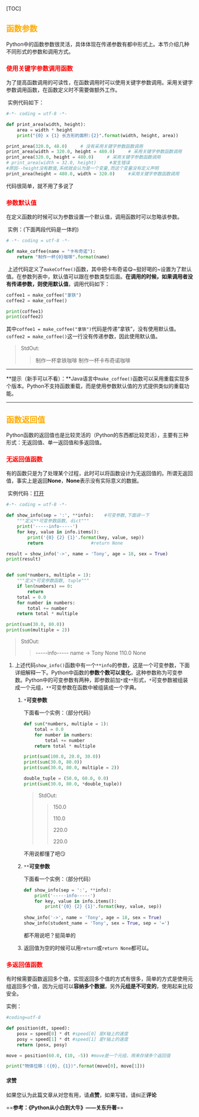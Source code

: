 [TOC]

## <font color = #ffac00>函数参数</font>

​	Python中的函数参数很灵活，具体体现在传递参数有都中形式上。本节介绍几种不同形式的参数和调用方式。

### <font color=#ff0000>使用关键字参数调用函数</font>

​	为了提高函数调用的可读性，在函数调用时可以使用关键字参数调用。采用关键字参数调用函数，在函数定义时不需要做额外工作。

​	实例代码如下：

```python
#-*- coding = utf-8 -*-

def print_area(width, height):
    area = width * height
    print("{0} x {1} 长方形的面积:{2}".format(width, height, area))

print_area(320.0, 48.0)     # 没有采用关键字参数函数调用
print_area(width = 320.0, height = 480.0)     # 采用关键字参数函数调用
print_area(320.0, height = 480.0)     # 采用关键字参数函数调用
# print_area(width = 32.0, height)     #发生错误
#原因--height没有数值,系统就会认为是一个变量,而这个变量没有定义声明
print_area(height = 480.0, width = 320.0)     #采用关键字参数函数调用

```

代码很简单，就不用了多说了

### <font color=#ff0000>参数默认值</font>

​	在定义函数的时候可以为参数设置一个默认值，调用函数时可以忽略该参数。

​	实例：(下面两段代码是一体的)

```python
# -*- coding = utf-8 -*-

def make_coffee(name = "卡布奇诺"):
    return "制作一杯{0}咖啡".format(name)
```

​	上述代码定义了`makeCoffee()`函数，其中把卡布奇诺:yum:~挺好喝的~​设置为了默认值。在参数列表中，默认值可以跟在参数类型后面。**在调用的时候，如果调用者没有传递参数，则使用默认值**，调用代码如下：

```python
coffee1 = make_coffee("拿铁")
coffee2 = make_coffee()

print(coffee1)
print(coffee2)
```

​	其中`coffee1 = make_coffee("拿铁")`代码是传递“拿铁”，没有使用默认值。`coffee2 = make_coffee()`这一行没有传递参数，因此使用默认值。

> StdOut:
>
> > 制作一杯拿铁咖啡
> > 制作一杯卡布奇诺咖啡

---

​	**提示（新手可以不看）：**Java语言中`make_coffee()`函数可以采用重载实现多个版本。Python不支持函数重载，而是使用参数默认值的方式提供类似的重载功能。

---

## <font color=ffac00>函数返回值</font>

​	Python函数的返回值也是比较灵活的（Python的东西都比较灵活），主要有三种形式：无返回值、单一返回值和多返回值。

### <font color=#ff0000>无返回值函数</font>

​	有的函数只是为了处理某个过程，此时可以将函数设计为无返回值的。所谓无返回值，事实上是返回**None**，**None**表示没有实际意义的数据。

​	实例代码：[打开](E:\王一涵programThomas\王一涵PythonThomas\学习_Python从小白到大牛_笔记\第十章-函数式编程\无返回值函数.py)

```python
#-*- coding = utf-8 -*-

def show_info(sep = ':', **info):    #可变参数,下面讲一下
    """定义**可变参数函数, dict"""
    print('-----info-----')
    for key, value in info.items():
        print('{0} {2} {1}'.format(key, value, sep))
        return                  #return None

result = show_info('->', name = 'Tony', age = 18, sex = True)
print(result)


def sum(*numbers, multiple = 1):
    """定义*可变参数函数, tuple"""
    if len(numbers) == 0:
        return
    total = 0.0
    for number in numbers:
        total += number
    return total * multiple

print(sum(30.0, 80.0))
print(sum(multiple = 2))
```

> StdOut:
>
> > -----info-----
> > name -> Tony
> > None
> > 110.0
> > None

 1. 上述代码`show_info()`函数中有一个`**info`的参数，这是一个可变参数，下面详细解释一下。Python中函数的**参数个数可以变化**，这种参数称为可变参数。Python中的可变参数有两种，即参数前加`*`或`**`形式，`*`可变参数被组装成一个元组，`**`可变参数在函数中被组装成一个字典。

     1. `*`__可变参数__

        下面看一个实例：（部分代码）

        ```python
        def sum(*numbers, multiple = 1):
            total = 0.0
            for number in numbers:
                total += number
            return total * multiple
        
        print(sum(100.0, 20.0, 30.0))
        print(sum(30.0, 80.0))
        print(sum(30.0, 80.0, multiple = 2))
        
        double_tuple = (50.0, 60.0, 0.0)
        print(sum(30.0, 80.0, *double_tuple))
        ```

        > StdOut:
        >
        > > 150.0
        > >
        > > 110.0
        > >
        > > 220.0
        > >
        > > 220.0

        不用说都懂了吧:smirk:

     2. `**`__可变参数__

        下面看一个实例：（部分代码）

        ```python
        def show_info(sep = ':', **info):
            print('-----info-----')
            for key, value in info.items():
                print('{0} {2} {1}'.format(key, value, sep))
                
        show_info('->', name = 'Tony', age = 18, sex = True)
        show_info(student_name = 'Tony', sex = True, sep = '=')
        ```

        都不用说吧？挺简单的

	2. 返回值为空的时候可以用`return`或`return None`都可以。



### <font color=#ff0000>多返回值函数</font>

​	有时候需要函数返回多个值，实现返回多个值的方式有很多，简单的方式是使用元组返回多个值，因为元组可以**容纳多个数据**，另外**元组是不可变的**，使用起来比较安全。

实例：

```python
#coding=utf-8

def position(dt, speed):
    posx = speed[0] * dt #speed[0] 是X轴上的速度
    posy = speed[1] * dt #speed[1] 是Y轴上的速度
    return (posx, posy)

move = position(60.0, (10, -5)) #move是一个元组，用来存储多个返回值

print("物体位移：({0}, {1})".format(move[0], move[1]))
```

#### 求赞

如果您认为此篇文章从对您有用，请**点赞**，如果写错，请纠正**评论**

==**参考：《Python从小白到大牛》——关东升著**==